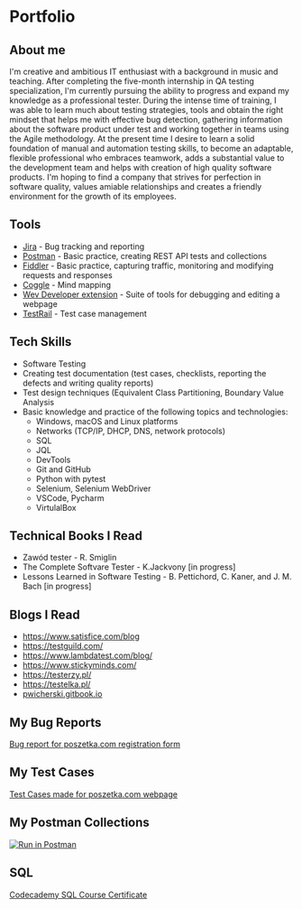 # Portfolio

## About me

I'm creative and ambitious IT enthusiast with a background in music and teaching. After completing the five-month internship in QA testing specialization, I'm currently pursuing the ability to progress and expand my knowledge as a professional tester. During the intense time of training, I was able to learn much about testing strategies, tools and obtain the right mindset that helps me with effective bug detection, gathering information about the software product under test and working together in teams using the Agile methodology. At the present time I desire to learn a solid foundation of manual and automation testing skills, to become an adaptable, flexible professional who embraces teamwork, adds a substantial value to the development team and helps with creation of high quality software products. I'm hoping to find a company that strives for perfection in software quality, values amiable relationships and creates a friendly environment for the growth of its employees.

## Tools

* [Jira](https://www.atlassian.com/software/jira) - Bug tracking and reporting
* [Postman](https://www.postman.com/) - Basic practice, creating REST API tests and collections
* [Fiddler](https://www.telerik.com/fiddler/fiddler-classic) - Basic practice, capturing traffic, monitoring and modifying requests and responses
* [Coggle](https://coggle.it/) - Mind mapping
* [Wev Developer extension](https://chrome.google.com/webstore/detail/web-developer/bfbameneiokkgbdmiekhjnmfkcnldhhm) - Suite of tools for debugging and  editing a webpage 
* [TestRail](https://www.gurock.com/testrail/) - Test case management


## Tech Skills

* Software Testing
* Creating test documentation (test cases, checklists, reporting the defects and writing quality reports)
* Test design techniques (Equivalent Class Partitioning, Boundary
Value Analysis
* Basic knowledge and practice of the following topics and technologies:
  * Windows, macOS and Linux platforms
  * Networks (TCP/IP, DHCP, DNS, network protocols)
  * SQL 
  * JQL
  * DevTools 
  * Git and GitHub 
  * Python with pytest 
  * Selenium, Selenium WebDriver
  * VSCode, Pycharm 
  * VirtulalBox 

## Technical Books I Read 

* Zawód tester - R. Smiglin
* The Complete Softvare Tester - K.Jackvony [in progress]
* Lessons Learned in Software Testing - B. Pettichord, C. Kaner, and J. M. Bach [in progress]

## Blogs I Read 

* https://www.satisfice.com/blog
* https://testguild.com/
* https://www.lambdatest.com/blog/
* https://www.stickyminds.com/
* https://testerzy.pl/
* https://testelka.pl/
* [pwicherski.gitbook.io](https://pwicherski.gitbook.io/testowanie-oprogramowania/)


## My Bug Reports

[Bug report for poszetka.com registration form](https://docs.google.com/document/d/1s4PUlK2Fd5sDLevCQwJ1SyinIjO8C8MbYgARd52Rm4o/edit?usp=sharing)

## My Test Cases

[Test Cases made for poszetka.com webpage](https://docs.google.com/spreadsheets/d/1R0w8qEAUlKJUs4i5ETSJbZSyrVA2RxxI4VLA5xMzsuc/edit?usp=sharing)

## My Postman Collections

[![Run in Postman](https://run.pstmn.io/button.svg)](https://god.postman.co/run-collection/23062566-47f6f763-2dd3-412a-9d82-9115dca0c564?action=collection%2Ffork&collection-url=entityId%3D23062566-47f6f763-2dd3-412a-9d82-9115dca0c564%26entityType%3Dcollection%26workspaceId%3De740d758-4477-4dbe-8658-3a6b02ca3291)

## SQL

[Codecademy SQL Course Certificate](https://drive.google.com/file/d/1Vk2mMrap7gF_9T4IzhpZJyUbfjv5LXQy/view?usp=sharing)







